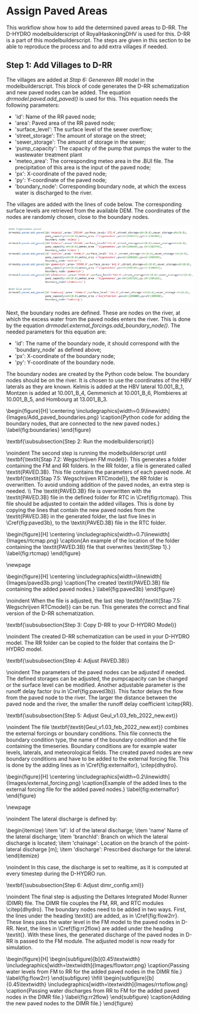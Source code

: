 # Assign Paved Areas

This workflow show how to add the determined paved areas to D-RR. The D-HYDRO modelbuilderscript of RoyalHaskoningDHV is used for this. D-RR is a part of this modelbuilderscript. The steps are given in this section to be able to reproduce the process and to add extra villages if needed.

## Step 1: Add Villages to D-RR

The villages are added at <I>Stap 6: Genereren RR model</I> in the modelbuilderscript. This block of code generates the D-RR schematization and new paved nodes can be added. The equation <I>drrmodel.paved.add\_paved()</I> is used for this. This equation needs the following parameters:

* 'id': Name of the RR paved node;
* 'area': Paved area of the RR paved node;
* 'surface_level': The surface level of the sewer overflow;
* 'street_storage': The amount of storage on the street;
* 'sewer_storage': The amount of storage in the sewer;
* 'pump_capacity': The capacity of the pump that pumps the water to the wastewater treatment plant
* 'meteo_area': The corresponding meteo area in the .BUI file. The precipitation of this area is the input of the paved node;
* 'px': X-coordinate of the paved node;
* 'py': Y-coordinate of the paved node;
* 'boundary_node': Corresponding boundary node, at which the excess water is discharged to the river. 

The villages are added with the lines of code below. The corresponding surface levels are retrieved from the available DEM. The coordinates of the nodes are randomly chosen, close to the boundary nodes. 

<p align="center">
  <img width="750" src="Add_paved_nodes.png">
</p>

Next, the boundary nodes are defined. These are nodes on the river, at which the excess water from the paved nodes enters the river. This is done by the equation <I>drrmodel.external\_forcings.add\_boundary\_node()</I>. The needed parameters for this equation are:

* 'id': The name of the boundary node, it should correspond with the 'boundary_node' as defined above;
* 'px': X-coordinate of the boundary node;
* 'py': Y-coordinate of the boundary node.

The boundary nodes are created by the Python code below. The boundary nodes should be on the river. It is chosen to use the coordinates of the HBV laterals as they are known. Kelmis is added at the HBV lateral 10.001_B_1, Montzen is added at 10.001_B_4, Gemmenich at 10.001_B_6, Plombieres at 10.001_B_5, and Hombourg at 13.001_B_3.

\begin{figure}[H]
    \centering
    \includegraphics[width=0.9\linewidth]{Images/Add_paved_boundaries.png}
    \caption{Python code for adding the boundary nodes, that are connected to the new paved nodes.}
    \label{fig:boundaries}
\end{figure}

\textbf{\subsubsection{Step 2: Run the modelbuilderscript}}

\noindent The second step is running the modelbuilderscript until \textbf{\textit{Stap 7.2: Wegschrijven FM model}}. This generates a folder containing the FM and RR folders. In the RR folder, a file is generated called \textit{PAVED.3B}. This file contains the parameters of each paved node. At \textbf{\textit{Stap 7.5: Wegschrijven RTCmodel}}, the RR folder is overwritten. To avoid undoing addition of the paved nodes, an extra step is needed.
\\\\
The \textit{PAVED.3B} file is overwritten with the \textit{PAVED.3B} file in the defined folder for RTC in \Cref{fig:rtcmap}. This file should be adjusted to contain the added villages. This is done by copying the lines that contain the new paved nodes from the \textit{PAVED.3B} in the generated folder, the last five lines in \Cref{fig:paved3b}, to the \textit{PAVED.3B} file in the RTC folder.

\begin{figure}[H]
    \centering
    \includegraphics[width=0.7\linewidth]{Images/rtcmap.png}
    \caption{An example of the location of the folder containing the \textit{PAVED.3B} file that overwrites \textit{Step 1}.}
    \label{fig:rtcmap}
\end{figure}

\newpage

\begin{figure}[H]
    \centering
    \includegraphics[width=\linewidth]{Images/paved3b.png}
    \caption{The created \textit{PAVED.3B} file containing the added paved nodes.}
    \label{fig:paved3b}
\end{figure}

\noindent When the file is adjusted, the last step \textbf{\textit{Stap 7.5: Wegschrijven RTCmodel}} can be run. This generates the correct and final version of the D-RR schematization.

\textbf{\subsubsection{Step 3: Copy D-RR to your D-HYDRO Model}}

\noindent The created D-RR schematization can be used in your D-HYDRO model. The RR folder can be copied to the folder that contains the D-HYDRO model. 

\textbf{\subsubsection{Step 4: Adjust PAVED.3B}}

\noindent The parameters of the paved nodes can be adjusted if needed. The defined storages can be adjusted, the pumpcapacity can be changed or the surface level can be modified. Another adjustable parameter is the runoff delay factor (ru in \Cref{fig:paved3b}). This factor delays the flow from the paved node to the river. The larger the distance between the paved node and the river, the smaller the runoff delay coefficient \citep{RR}.

\textbf{\subsubsection{Step 5: Adjust Geul\_v1.03\_feb\_2022\_new.ext}}

\noindent The file \textbf{\textit{Geul\_v1.03\_feb\_2022\_new.ext}} combines the external forcings or boundary conditions. This file connects the boundary condition type, the name of the boundary condition and the file containing the timeseries. Boundary conditions are for example water levels, laterals, and meteorological fields. The created paved nodes are new boundary conditions and have to be added to the external forcing file. This is done by the adding lines as in \Cref{fig:externalfor}, \citep{dhydro}. 

\begin{figure}[H]
    \centering
    \includegraphics[width=0.2\linewidth]{Images/external_forcing.png}
    \caption{Example of the added lines to the external forcing file for the added paved nodes.}
    \label{fig:externalfor}
\end{figure}

\newpage

\noindent The lateral discharge is defined by:

\begin{itemize}
    \item 'id': Id of the lateral discharge;
    \item 'name' Name of the lateral discharge;
    \item 'branchId': Branch on which the lateral discharge is located;
    \item 'chainage': Location on the branch of the point-lateral discharge [m];
    \item 'discharge': Prescribed discharge for the lateral.
\end{itemize}

\noindent In this case, the discharge is set to realtime, as it is computed at every timestep during the D-HYDRO run.

\textbf{\subsubsection{Step 6: Adjust dimr\_config.xml}}

\noindent The final step is adjusting the Deltares Integrated Model Runner (DIMR) file. The DIMR file couples the FM, RR, and RTC modules \citep{dhydro}. The boundary nodes need to be added in two ways. First, the lines under the heading \textit{<coupler name="flow\_to\_rr">} are added, as in \Cref{fig:flow2rr}. These lines pass the water level in the FM model to the paved nodes in D-RR. Next, the lines in \Cref{fig:rr2flow} are added under the heading \textit{<coupler name="rr\_to\_flow">}. With these lines, the generated discharge of the paved nodes in D-RR is passed to the FM module. The adjusted model is now ready for simulation.

\begin{figure}[H]
  \begin{subfigure}[b]{0.45\textwidth}
    \includegraphics[width=\textwidth]{Images/flowtorr.png}
    \caption{Passing water levels from FM to RR for the added paved nodes in the DIMR file.}
    \label{fig:flow2rr}
  \end{subfigure}
\hfill
  \begin{subfigure}[b]{0.45\textwidth}
    \includegraphics[width=\textwidth]{Images/rrtoflow.png}
    \caption{Passing water discharges from RR to FM for the added paved nodes in the DIMR file.}
    \label{fig:rr2flow}
  \end{subfigure}
  \caption{Adding the new paved nodes to the DIMR file.}
\end{figure}
